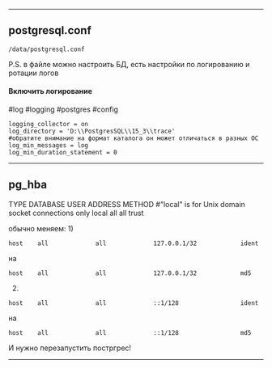 
---
## postgresql.conf
```
/data/postgresql.conf
```
P.S. в файле можно настроить БД, есть настройки по логированию и ротации логов

#### Включить логирование
#log  #logging #postgres #config
```
logging_collector = on
log_directory = 'D:\\PostgresSQL\\15_3\\trace'
#обратите внимание на формат каталога он может отличаться в разных ОС
log_min_messages = log
log_min_duration_statement = 0
```


---
## pg_hba

TYPE  DATABASE        USER            ADDRESS                 METHOD
#"local" is for Unix domain socket connections only
local   all                       all                                                   trust

обычно меняем:
1)
```
host    all             all             127.0.0.1/32            ident
```
на
```
host    all             all             127.0.0.1/32            md5
```
2)
```
host    all             all             ::1/128                 ident
```
на
```
host    all             all             ::1/128                 md5
```

И нужно перезапустить постргрес!

---


